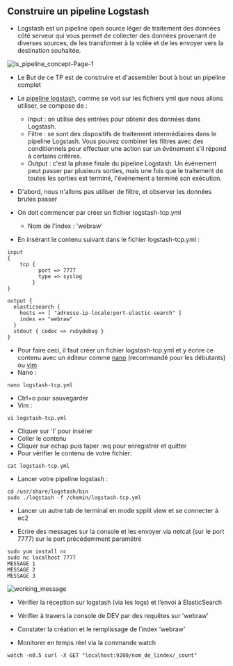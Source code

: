 ## Construire un pipeline Logstash
- Logstash est un pipeline open source léger de traitement des données côté serveur qui vous permet de collecter des données provenant de diverses sources, de les transformer à la volée et de les envoyer vers la destination souhaitée.


 ![ls_pipeline_concept-Page-1](https://user-images.githubusercontent.com/73080397/182131111-9e78312a-36cb-4ff6-bd39-4efd34c3a7fa.png)


- Le But de ce TP est de construire et d'assembler bout à bout un pipeline complet 
- Le [pipeline logstash](https://www.elastic.co/guide/en/logstash/current/pipeline.html#_inputs), comme se voit sur les fichiers yml que nous allons  utiliser, se  compose de :
    - Input : on utilise des entrées pour obtenir des données dans Logstash.
    - Filtre :  se sont des dispositifs de traitement intermédiaires dans le pipeline Logstash. Vous pouvez combiner les filtres avec des conditionnels pour effectuer une action sur un événement s'il répond à certains critères.
    - Output : c'est la phase finale du pipeline Logstash. Un événement peut passer par plusieurs sorties, mais une fois que le traitement de toutes les sorties est terminé, l'événement a terminé son exécution.

- D'abord, nous n'allons pas utiliser de filtre, et observer les données brutes passer
- On doit commencer par créer un fichier logstash-tcp.yml
     - Nom de l'index : 'webraw'

- En insérant le contenu suivant dans le fichier logstash-tcp.yml :
```
input
{
    tcp {
          port => 7777
          type => syslog
        }
}

output {
  elasticsearch {
    hosts => [ "adresse-ip-locale:port-elastic-search" ]
    index => "webraw"
  }
  stdout { codec => rubydebug }
}
```
- Pour faire ceci, il faut créer un fichier logstash-tcp.yml et y écrire ce contenu avec un éditeur comme [nano](https://www.geeksforgeeks.org/nano-text-editor-in-linux/) (recommandé pour les débutants) ou [vim](https://linuxtect.com/open-files-in-vim-vi/)
- Nano :
```
nano logstash-tcp.yml
```
- Ctrl+o pour sauvegarder
- Vim :

```
vi logstash-tcp.yml
```
- Cliquer sur 'I' pour insérer
- Coller le contenu
- Cliquer sur echap puis taper :wq pour enregistrer et quitter
- Pour vérifier le contenu de votre fichier:
```
cat logstash-tcp.yml
```

- Lancer votre pipeline logstash : 
```
cd /usr/share/logstash/bin
sudo ./logstash -f /chemin/logstash-tcp.yml
```
- Lancer un autre tab de terminal en mode spplit view et se connecter à ec2

- Ecrire des messages sur la console et les envoyer via netcat (sur le port 7777) sur le port précédemment paramétré 
```
sudo yum install nc
sudo nc localhost 7777
MESSAGE 1
MESSAGE 2
MESSAGE 3
```
![working_message](https://user-images.githubusercontent.com/73080397/182189250-2b75009b-f0b1-4c31-9475-743df3163f74.png)

- Vérifier la réception sur logstash (via les logs) et l’envoi à ElasticSearch 
- Vérifier à travers la console de DEV par des requêtes sur 'webraw'

- Constater la création et le remplissage de l’index ‘webraw’
- Monitorer en temps réel via la commande watch
``` 
watch -n0.5 curl -X GET "localhost:9200/nom_de_lindex/_count"
```

